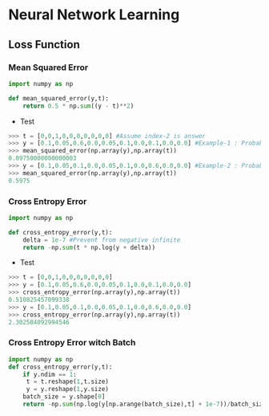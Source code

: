 # Neural Network Learning
## Loss Function
### Mean Squared Error
```python
import numpy as np

def mean_squared_error(y,t):
    return 0.5 * np.sum((y - t)**2)
```
* Test
```python
>>> t = [0,0,1,0,0,0,0,0,0,0] #Assume index-2 is answer
>>> y = [0.1,0.05,0.6,0.0,0.05,0.1,0.0,0.1,0.0,0.0] #Example-1 : Probability of index-2 is the highest(0.6)
>>> mean_squared_error(np.array(y),np.array(t))
0.09750000000000003
>>> y = [0.1,0.05,0.1,0.0,0.05,0.1,0.0,0.6,0.0,0.0] #Example-2 : Probability of index-7 is the highest(0.6)
>>> mean_squared_error(np.array(y),np.array(t))
0.5975
```

### Cross Entropy Error
```python
import numpy as np

def cross_entropy_error(y,t):
    delta = 1e-7 #Prevent from negative infinite
    return -np.sum(t * np.log(y + delta))
```
* Test
```python
>>> t = [0,0,1,0,0,0,0,0,0,0]
>>> y = [0.1,0.05,0.6,0.0,0.05,0.1,0.0,0.1,0.0,0.0]
>>> cross_entropy_error(np.array(y),np.array(t))
0.510825457099338
>>> y = [0.1,0.05,0.1,0.0,0.05,0.1,0.0,0.6,0.0,0.0]
>>> cross_entropy_error(np.array(y),np.array(t))
2.302584092994546
```

### Cross Entropy Error witch Batch
```python
import numpy as np
def cross_entropy_error(y,t):
    if y.ndim == 1:
	 t = t.reshape(1,t.size)
	 y = y.reshape(1,y.size)
    batch_size = y.shape[0]
    return -np.sum(np.log(y[np.arange(batch_size),t] + 1e-7))/batch_size
```

